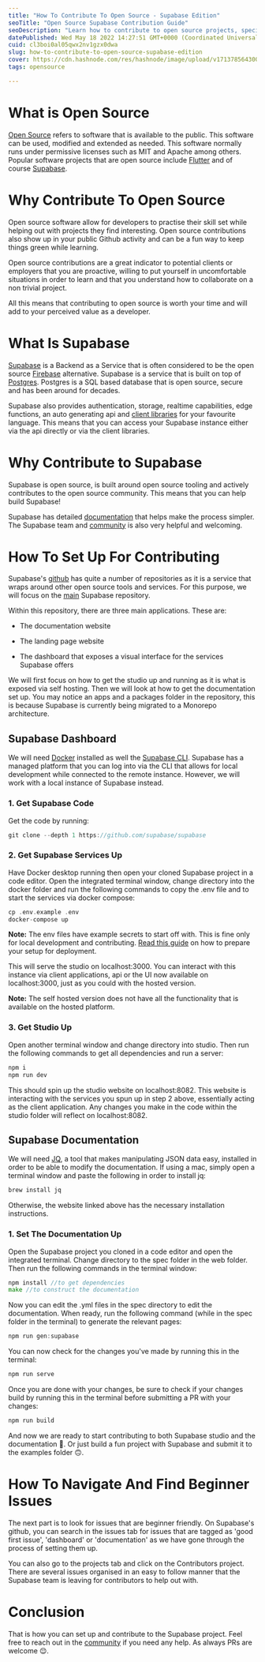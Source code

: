```yaml
---
title: "How To Contribute To Open Source - Supabase Edition"
seoTitle: "Open Source Supabase Contribution Guide"
seoDescription: "Learn how to contribute to open source projects, specifically Supabase, to enhance your skills and collaborate effectively"
datePublished: Wed May 18 2022 14:27:51 GMT+0000 (Coordinated Universal Time)
cuid: cl3boi0al05qwx2nv1gzx0dwa
slug: how-to-contribute-to-open-source-supabase-edition
cover: https://cdn.hashnode.com/res/hashnode/image/upload/v1713785643003/1815afdc-68dc-4f96-ba43-3fe0dd3a0e64.png
tags: opensource

---
```


# What is Open Source

[Open Source](https://opensource.org/osd) refers to software that is available to the public. This software can be used, modified and extended as needed. This software normally runs under permissive licenses such as MIT and Apache among others. Popular software projects that are open source include [Flutter](https://github.com/flutter#:~:text=Welcome%20to%20the%20Flutter%20organization,from%20all%20around%20the%20world.) and of course [Supabase](https://github.com/supabase).

# Why Contribute To Open Source

Open source software allow for developers to practise their skill set while helping out with projects they find interesting. Open source contributions also show up in your public Github activity and can be a fun way to keep things green while learning.

Open source contributions are a great indicator to potential clients or employers that you are proactive, willing to put yourself in uncomfortable situations in order to learn and that you understand how to collaborate on a non trivial project.

All this means that contributing to open source is worth your time and will add to your perceived value as a developer.

# What Is Supabase

[Supabase](https://supabase.com/) is a Backend as a Service that is often considered to be the open source [Firebase](https://firebase.google.com/) alternative. Supabase is a service that is built on top of [Postgres](https://www.postgresql.org/). Postgres is a SQL based database that is open source, secure and has been around for decades.

Supabase also provides authentication, storage, realtime capabilities, edge functions, an auto generating api and [client libraries](https://github.com/supabase-community) for your favourite language. This means that you can access your Supabase instance either via the api directly or via the client libraries.

# Why Contribute to Supabase

Supabase is open source, is built around open source tooling and actively contributes to the open source community. This means that you can help build Supabase!

Supabase has detailed [documentation](https://supabase.com/docs) that helps make the process simpler. The Supabase team and [community](http://discord.supabase.com) is also very helpful and welcoming.

# How To Set Up For Contributing

Supabase's [github](https://github.com/supabase) has quite a number of repositories as it is a service that wraps around other open source tools and services. For this purpose, we will focus on the [main](https://github.com/supabase/supabase) Supabase repository.

Within this repository, there are three main applications. These are:

* The documentation website
    
* The landing page website
    
* The dashboard that exposes a visual interface for the services Supabase offers
    

We will first focus on how to get the studio up and running as it is what is exposed via self hosting. Then we will look at how to get the documentation set up. You may notice an apps and a packages folder in the repository, this is because Supabase is currently being migrated to a Monorepo architecture.

## Supabase Dashboard

We will need [Docker](https://www.docker.com/) installed as well the [Supabase CLI](https://github.com/supabase/cli). Supabase has a managed platform that you can log into via the CLI that allows for local development while connected to the remote instance. However, we will work with a local instance of Supabase instead.

### 1\. Get Supabase Code

Get the code by running:

```go
git clone --depth 1 https://github.com/supabase/supabase
```

### 2\. Get Supabase Services Up

Have Docker desktop running then open your cloned Supabase project in a code editor. Open the integrated terminal window, change directory into the docker folder and run the following commands to copy the .env file and to start the services via docker compose:

```go
cp .env.example .env
docker-compose up
```

**Note:** The env files have example secrets to start off with. This is fine only for local development and contributing. [Read this guide](https://supabase.com/docs/guides/hosting/docker#securing-your-setup) on how to prepare your setup for deployment.

This will serve the studio on localhost:3000. You can interact with this instance via client applications, api or the UI now available on localhost:3000, just as you could with the hosted version.

**Note:** The self hosted version does not have all the functionality that is available on the hosted platform.

### 3\. Get Studio Up

Open another terminal window and change directory into studio. Then run the following commands to get all dependencies and run a server:

```go
npm i
npm run dev
```

This should spin up the studio website on localhost:8082. This website is interacting with the services you spun up in step 2 above, essentially acting as the client application. Any changes you make in the code within the studio folder will reflect on localhost:8082.

## Supabase Documentation

We will need [JQ](https://stedolan.github.io/jq/), a tool that makes manipulating JSON data easy, installed in order to be able to modify the documentation. If using a mac, simply open a terminal window and paste the following in order to install jq:

```go
brew install jq
```

Otherwise, the website linked above has the necessary installation instructions.

### 1\. Set The Documentation Up

Open the Supabase project you cloned in a code editor and open the integrated terminal. Change directory to the spec folder in the web folder. Then run the following commands in the terminal window:

```go
npm install //to get dependencies
make //to construct the documentation
```

Now you can edit the .yml files in the spec directory to edit the documentation. When ready, run the following command (while in the spec folder in the terminal) to generate the relevant pages:

```go
npm run gen:supabase
```

You can now check for the changes you've made by running this in the terminal:

```go
npm run serve
```

Once you are done with your changes, be sure to check if your changes build by running this in the terminal before submitting a PR with your changes:

```go
npm run build
```

And now we are ready to start contributing to both Supabase studio and the documentation 🎉. Or just build a fun project with Supabase and submit it to the examples folder 🙃.

# How To Navigate And Find Beginner Issues

The next part is to look for issues that are beginner friendly. On Supabase's github, you can search in the issues tab for issues that are tagged as 'good first issue', 'dashboard' or 'documentation' as we have gone through the process of setting them up.

You can also go to the projects tab and click on the Contributors project. There are several issues organised in an easy to follow manner that the Supabase team is leaving for contributors to help out with.

# Conclusion

That is how you can set up and contribute to the Supabase project. Feel free to reach out in the [community](http://discord.supabase.com) if you need any help. As always PRs are welcome 😌.